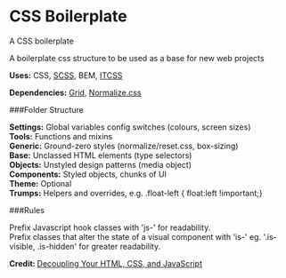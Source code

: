 # CSS Boilerplate
A CSS boilerplate

A boilerplate css structure to be used as a base for new web projects

<strong>Uses:</strong> CSS, <a href="http://sass-lang.com/">SCSS</a>, BEM, <a href="http://itcss.io/">ITCSS</a>

<strong>Dependencies:</strong> <a href="https://github.com/beardedboy/Grid">Grid</a>, <a href="http://github.com/necolas/normalize.css">Normalize.css</a>

###Folder Structure

<b>Settings:</b> Global variables config switches (colours, screen sizes)</br>
<b>Tools:</b>  Functions and mixins</br>
<b>Generic:</b>  Ground-zero styles (normalize/reset.css, box-sizing)</br>
<b>Base:</b>  Unclassed HTML elements (type selectors)</br>
<b>Objects:</b>  Unstyled design patterns (media object)</br>
<b>Components:</b>  Styled objects, chunks of UI</br>
<b>Theme:</b>  Optional</br>
<b>Trumps:</b>  Helpers and overrides, e.g. .float-left { float:left !important;}</br>

###Rules


Prefix Javascript hook classes with 'js-' for readability.</br>
Prefix classes that alter the state of a visual component with 'is-' eg. '.is-visible, .is-hidden' for greater readability.</br>


<b>Credit: </b><a href="http://philipwalton.com/articles/decoupling-html-css-and-javascript/">Decoupling Your HTML, CSS, and JavaScript</a>